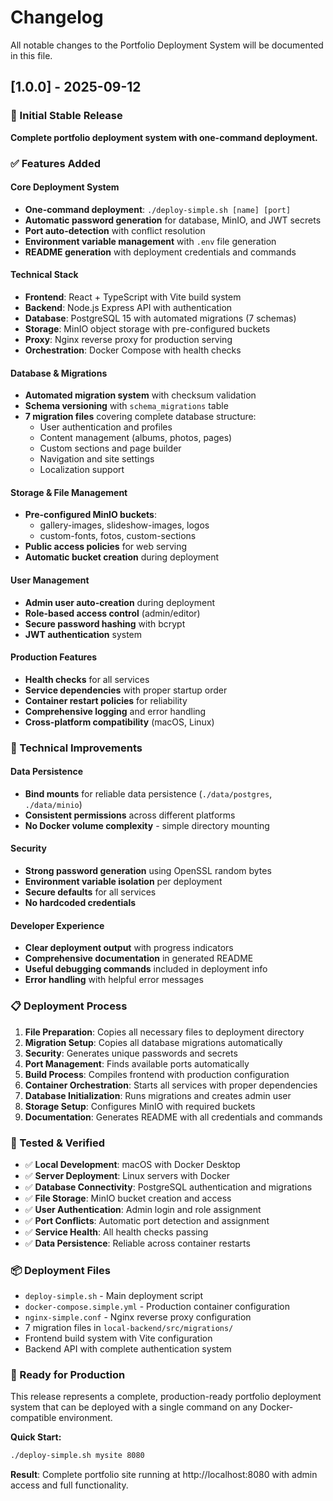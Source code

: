 # Changelog

All notable changes to the Portfolio Deployment System will be documented in this file.

## [1.0.0] - 2025-09-12

### 🎉 Initial Stable Release

**Complete portfolio deployment system with one-command deployment.**

### ✅ Features Added

#### Core Deployment System
- **One-command deployment**: `./deploy-simple.sh [name] [port]`
- **Automatic password generation** for database, MinIO, and JWT secrets
- **Port auto-detection** with conflict resolution
- **Environment variable management** with `.env` file generation
- **README generation** with deployment credentials and commands

#### Technical Stack
- **Frontend**: React + TypeScript with Vite build system
- **Backend**: Node.js Express API with authentication
- **Database**: PostgreSQL 15 with automated migrations (7 schemas)
- **Storage**: MinIO object storage with pre-configured buckets
- **Proxy**: Nginx reverse proxy for production serving
- **Orchestration**: Docker Compose with health checks

#### Database & Migrations
- **Automated migration system** with checksum validation
- **Schema versioning** with `schema_migrations` table
- **7 migration files** covering complete database structure:
  - User authentication and profiles
  - Content management (albums, photos, pages)
  - Custom sections and page builder
  - Navigation and site settings
  - Localization support

#### Storage & File Management
- **Pre-configured MinIO buckets**:
  - gallery-images, slideshow-images, logos
  - custom-fonts, fotos, custom-sections
- **Public access policies** for web serving
- **Automatic bucket creation** during deployment

#### User Management
- **Admin user auto-creation** during deployment
- **Role-based access control** (admin/editor)
- **Secure password hashing** with bcrypt
- **JWT authentication** system

#### Production Features
- **Health checks** for all services
- **Service dependencies** with proper startup order
- **Container restart policies** for reliability
- **Comprehensive logging** and error handling
- **Cross-platform compatibility** (macOS, Linux)

### 🔧 Technical Improvements

#### Data Persistence
- **Bind mounts** for reliable data persistence (`./data/postgres`, `./data/minio`)
- **Consistent permissions** across different platforms
- **No Docker volume complexity** - simple directory mounting

#### Security
- **Strong password generation** using OpenSSL random bytes
- **Environment variable isolation** per deployment
- **Secure defaults** for all services
- **No hardcoded credentials**

#### Developer Experience
- **Clear deployment output** with progress indicators
- **Comprehensive documentation** in generated README
- **Useful debugging commands** included in deployment info
- **Error handling** with helpful error messages

### 📋 Deployment Process

1. **File Preparation**: Copies all necessary files to deployment directory
2. **Migration Setup**: Copies all database migrations automatically
3. **Security**: Generates unique passwords and secrets
4. **Port Management**: Finds available ports automatically
5. **Build Process**: Compiles frontend with production configuration
6. **Container Orchestration**: Starts all services with proper dependencies
7. **Database Initialization**: Runs migrations and creates admin user
8. **Storage Setup**: Configures MinIO with required buckets
9. **Documentation**: Generates README with all credentials and commands

### 🎯 Tested & Verified

- ✅ **Local Development**: macOS with Docker Desktop
- ✅ **Server Deployment**: Linux servers with Docker
- ✅ **Database Connectivity**: PostgreSQL authentication and migrations
- ✅ **File Storage**: MinIO bucket creation and access
- ✅ **User Authentication**: Admin login and role assignment
- ✅ **Port Conflicts**: Automatic port detection and assignment
- ✅ **Service Health**: All health checks passing
- ✅ **Data Persistence**: Reliable across container restarts

### 📦 Deployment Files

- `deploy-simple.sh` - Main deployment script
- `docker-compose.simple.yml` - Production container configuration
- `nginx-simple.conf` - Nginx reverse proxy configuration
- 7 migration files in `local-backend/src/migrations/`
- Frontend build system with Vite configuration
- Backend API with complete authentication system

### 🎉 Ready for Production

This release represents a complete, production-ready portfolio deployment system that can be deployed with a single command on any Docker-compatible environment.

**Quick Start:**
```bash
./deploy-simple.sh mysite 8080
```

**Result**: Complete portfolio site running at http://localhost:8080 with admin access and full functionality.
